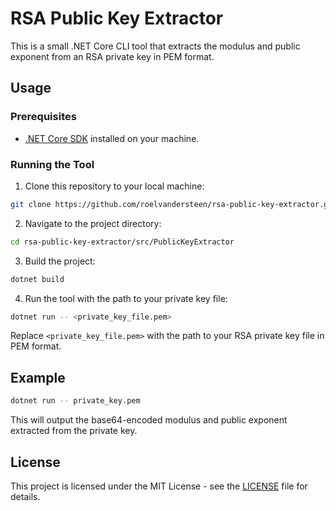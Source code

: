 # RSA Public Key Extractor

This is a small .NET Core CLI tool that extracts the modulus and public exponent from an RSA private key in PEM format.

## Usage

### Prerequisites

- [.NET Core SDK](https://dotnet.microsoft.com/download) installed on your machine.

### Running the Tool

1. Clone this repository to your local machine:

```bash
git clone https://github.com/roelvandersteen/rsa-public-key-extractor.git
```

2. Navigate to the project directory:

```bash
cd rsa-public-key-extractor/src/PublicKeyExtractor
```

3. Build the project:

```bash
dotnet build
```

4. Run the tool with the path to your private key file:

```bash
dotnet run -- <private_key_file.pem>
```

Replace `<private_key_file.pem>` with the path to your RSA private key file in PEM format.

## Example

```bash
dotnet run -- private_key.pem
```

This will output the base64-encoded modulus and public exponent extracted from the private key.

## License

This project is licensed under the MIT License - see the [LICENSE](LICENSE) file for details.
